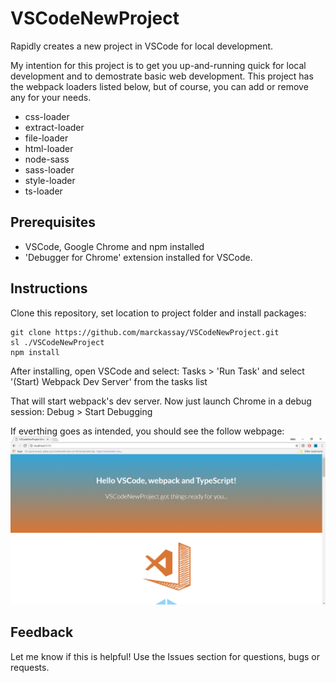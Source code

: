 # VSCodeNewProject
Rapidly creates a new project in VSCode for local development.

My intention for this project is to get you up-and-running quick for local development and to demostrate basic web development.  This project has the webpack loaders listed below, but of course, you can add or remove any for your needs.
* css-loader
* extract-loader
* file-loader
* html-loader
* node-sass
* sass-loader
* style-loader
* ts-loader

## Prerequisites
* VSCode, Google Chrome and npm installed
* 'Debugger for Chrome' extension installed for VSCode.

## Instructions
Clone this repository, set location to project folder and install packages:
```
git clone https://github.com/marckassay/VSCodeNewProject.git
sl ./VSCodeNewProject
npm install
```

After installing, open VSCode and select:
Tasks > 'Run Task' and select '(Start) Webpack Dev Server' from the tasks list

That will start webpack's dev server.  Now just launch Chrome in a debug session:
Debug > Start Debugging

If everthing goes as intended, you should see the follow webpage:
![Welcome webpage](welcome-screenshot.png)

## Feedback
Let me know if this is helpful!  Use the Issues section for questions, bugs or requests.